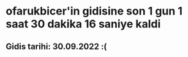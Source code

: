 # ofarukbicer'in gidisine son 1 gun 1 saat 30 dakika 16 saniye kaldi

## Gidis tarihi: 30.09.2022 :(